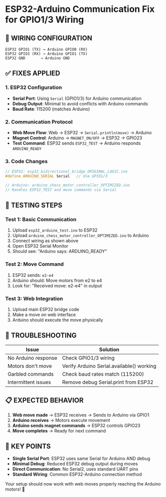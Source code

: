 # ESP32-Arduino Communication Fix for GPIO1/3 Wiring

## 🔌 **WIRING CONFIGURATION**
```
ESP32 GPIO1 (TX) → Arduino GPIO0 (RX)
ESP32 GPIO3 (RX) → Arduino GPIO1 (TX)  
ESP32 GND       → Arduino GND
```

## ✅ **FIXES APPLIED**

### 1. **ESP32 Configuration**
- **Serial Port**: Using `Serial` (GPIO1/3) for Arduino communication
- **Debug Output**: Minimal to avoid conflicts with Arduino commands
- **Baud Rate**: 115200 (matches Arduino)

### 2. **Communication Protocol**
- **Web Move Flow**: Web → ESP32 → `Serial.println(move)` → Arduino
- **Magnet Control**: Arduino → `MAGNET_ON/OFF` → ESP32 → GPIO23
- **Test Command**: ESP32 sends `ESP32_TEST` → Arduino responds `ARDUINO_READY`

### 3. **Code Changes**
```cpp
// ESP32: esp32_bidirectional_bridge_ORIGINAL_LOGIC.ino
#define ARDUINO_SERIAL Serial   // Use GPIO1/3

// Arduino: arduino_chess_motor_controller_OPTIMIZED.ino  
// Handles ESP32_TEST and move commands via Serial
```

## 🧪 **TESTING STEPS**

### **Test 1: Basic Communication**
1. Upload `esp32_arduino_test.ino` to ESP32
2. Upload `arduino_chess_motor_controller_OPTIMIZED.ino` to Arduino
3. Connect wiring as shown above
4. Open ESP32 Serial Monitor
5. Should see: "Arduino says: ARDUINO_READY"

### **Test 2: Move Command**
1. ESP32 sends: `e2-e4`
2. Arduino should: Move motors from e2 to e4
3. Look for: "Received move: e2-e4" in output

### **Test 3: Web Integration**
1. Upload main ESP32 bridge code
2. Make a move on web interface  
3. Arduino should execute the move physically

## 🔧 **TROUBLESHOOTING**

| Issue | Solution |
|-------|----------|
| No Arduino response | Check GPIO1/3 wiring |
| Motors don't move | Verify Arduino Serial.available() working |
| Garbled commands | Check baud rates match (115200) |
| Intermittent issues | Remove debug Serial.print from ESP32 |

## 📋 **EXPECTED BEHAVIOR**
1. **Web move made** → ESP32 receives → Sends to Arduino via GPIO1
2. **Arduino receives** → Motors execute movement  
3. **Arduino sends magnet commands** → ESP32 controls GPIO23
4. **Move completes** → Ready for next command

## 🎯 **KEY POINTS**
- **Single Serial Port**: ESP32 uses same Serial for Arduino AND debug
- **Minimal Debug**: Reduced ESP32 debug output during moves
- **Direct Communication**: No Serial2, uses standard UART pins
- **Standard Wiring**: Common ESP32-Arduino connection method

Your setup should now work with web moves properly reaching the Arduino motors! 🚀
